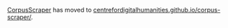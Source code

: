 [CorpusScraper](https://github.com/CentreForDigitalHumanities/corpus-scraper) has moved to [centrefordigitalhumanities.github.io/corpus-scraper/](https://centrefordigitalhumanities.github.io/corpus-scraper/).
